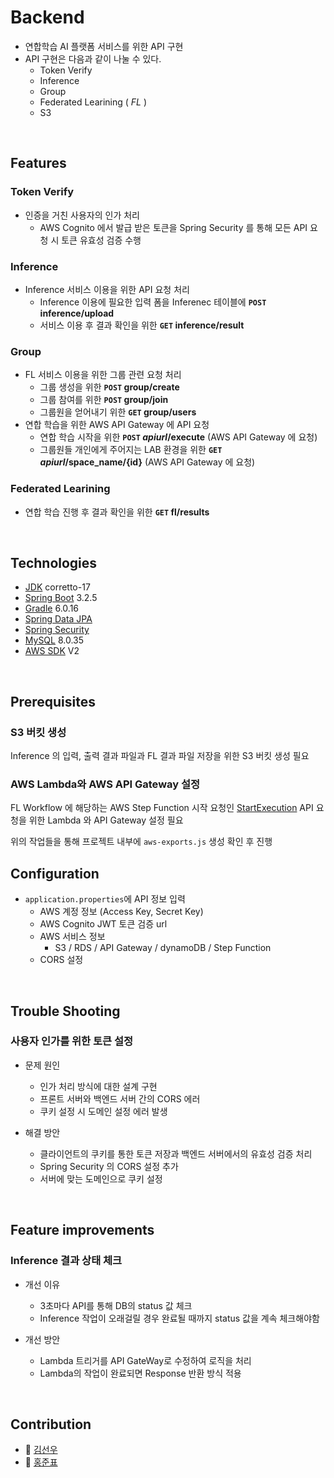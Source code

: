 # Backend

- 연합학습 AI 플랫폼 서비스를 위한 API 구현
- API 구현은 다음과 같이 나눌 수 있다.
  - Token Verify
  - Inference
  - Group
  - Federated Learining ( *FL* )
  - S3

<br>

## Features
### Token Verify
- 인증을 거친 사용자의 인가 처리
  - AWS Cognito 에서 발급 받은 토큰을 Spring Security 를 통해
    모든 API 요청 시 토큰 유효성 검증 수행
  
### Inference
- Inference 서비스 이용을 위한 API 요청 처리
  - Inference 이용에 필요한 입력 폼을 Inferenec 테이블에 **`POST` inference/upload**
  - 서비스 이용 후 결과 확인을 위한 **`GET` inference/result**


### Group
- FL 서비스 이용을 위한 그룹 관련 요청 처리
  - 그룹 생성을 위한 **`POST` group/create**
  - 그룹 참여를 위한 **`POST` group/join**
  - 그룹원을 얻어내기 위한 **`GET` group/users**
- 연합 학습을 위한 AWS API Gateway 에 API 요청
  - 연합 학습 시작을 위한 **`POST` *apiurl*/execute** (AWS API Gateway 에 요청)
  - 그룹원들 개인에게 주어지는 LAB 환경을 위한 **`GET` *apiurl*/space_name/{id}** (AWS API Gateway 에 요청)

### Federated Learining
- 연합 학습 진행 후 결과 확인을 위한  **`GET` fl/results**

<br>

 
## Technologies

- [JDK](https://docs.aws.amazon.com/corretto/latest/corretto-17-ug/downloads-list.html) corretto-17
- [Spring Boot](https://spring.io/blog/2024/04/18/spring-boot-3-2-5-available-now) 3.2.5
- [Gradle](https://docs.gradle.org/8.5/release-notes.html) 6.0.16
- [Spring Data JPA](https://docs.spring.io/spring-data/jpa/reference/index.html)
- [Spring Security](https://spring.io/projects/spring-security)
- [MySQL](https://dev.mysql.com/doc/relnotes/mysql/8.0/en/news-8-0-35.html) 8.0.35
- [AWS SDK](https://docs.aws.amazon.com/ko_kr/sdk-for-java/latest/developer-guide/home.html) V2

<br>

## Prerequisites

### S3 버킷 생성
Inference 의 입력, 출력 결과 파일과 FL 결과 파일 저장을 위한 S3 버킷 생성 필요

### AWS Lambda와 AWS API Gateway 설정
FL Workflow 에 해당하는 AWS Step Function 시작 요청인 [StartExecution](https://docs.aws.amazon.com/step-functions/latest/apireference/API_StartExecution.html) API 요청을 위한 Lambda 와 API Gateway 설정 필요
  
위의 작업들을 통해 프로젝트 내부에 `aws-exports.js` 생성 확인 후 진행


## Configuration
- `application.properties`에 API 정보 입력
  - AWS 계정 정보 (Access Key, Secret Key)
  - AWS Cognito JWT 토큰 검증 url
  - AWS 서비스 정보
    - S3 / RDS / API Gateway / dynamoDB / Step Function
  - CORS 설정


<br>

## Trouble Shooting 
### 사용자 인가를 위한 토큰 설정
- 문제 원인
  - 인가 처리 방식에 대한 설계 구현
  - 프론트 서버와 백엔드 서버 간의 CORS 에러
  - 쿠키 설정 시 도메인 설정 에러 발생

- 해결 방안
  - 클라이언트의 쿠키를 통한 토큰 저장과 백엔드 서버에서의 유효성 검증 처리
  - Spring Security 의 CORS 설정 추가
  - 서버에 맞는 도메인으로 쿠키 설정

  
<br>

## Feature improvements
### Inference 결과 상태 체크  
- 개선 이유
  - 3초마다 API를 통해 DB의 status 값 체크
  - Inference 작업이 오래걸릴 경우 완료될 때까지 status 값을 계속 체크해야함

  
- 개선 방안
  - Lambda 트리거를 API GateWay로 수정하여 로직을 처리
  - Lambda의 작업이 완료되면 Response 반환 방식 적용


<br>


## Contribution
- 🫠 [김선우](https://github.com/sw801733)
- 🫢 [홍준표](https://github.com/hjp1016)
